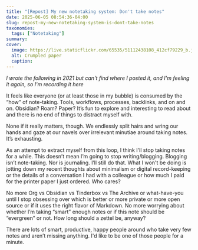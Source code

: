 ```yaml
---
title: "[Repost] My new notetaking system: Don't take notes"
date: 2025-06-05 08:54:36-04:00
slug: repost-my-new-notetaking-system-is-dont-take-notes
taxonomies:
  tags: ["Notetaking"]
summary: 
cover: 
  image: https://live.staticflickr.com/65535/51112438108_412cf79229_b.jpg
  alt: Crumpled paper
  caption: 
---
```


_I wrote the following in 2021 but can't find where I posted it, and I'm feeling it again, so I'm recording it here_

It feels like everyone (or at least those in my bubble) is consumed by the “how” of note-taking. Tools, workflows, processes, backlinks, and on and on. Obsidian? Roam? Paper? It’s fun to explore and interesting to read about and there is no end of things to distract myself with.

None if it really matters, though. We endlessly split hairs and wring our hands and gaze at our navels over irrelevant minutiae around taking notes. It’s exhausting.

As an attempt to extract myself from this loop, I think I'll stop taking notes for a while. This doesn’t mean I’m going to stop writing/blogging. Blogging isn’t note-taking. Nor is journaling. I’ll still do that. What I won't be doing is jotting down my recent thoughts about minimalism or digital record-keeping or the details of a conversation I had with a colleague or how much I paid for the printer paper I just ordered. Who cares?

No more Org vs Obsidian vs Tinderbox vs The Archive or what-have-you until I stop obsessing over which is better or more private or more open source or if it uses the right flavor of Markdown. No more worrying about whether I’m taking “smart” enough notes or if this note should be “evergreen” or not. How long should a zettel be, anyway?

There are lots of smart, productive, happy people around who take very few notes and aren’t missing anything. I'd like to be one of those people for a minute.
